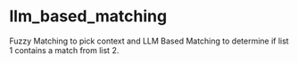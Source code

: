 # llm_based_matching

Fuzzy Matching to pick context and LLM Based Matching to determine if list 1 contains a match from list 2.
